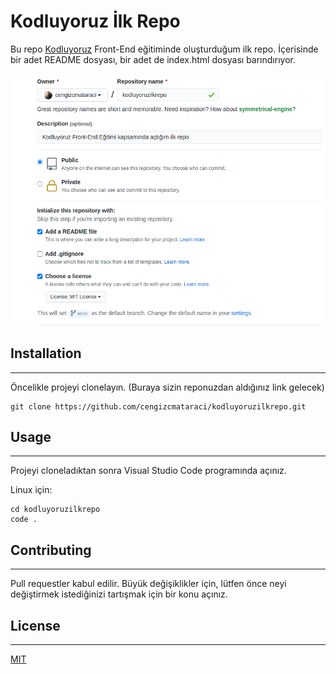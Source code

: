 # Kodluyoruz İlk Repo

Bu repo [Kodluyoruz](https://kodluyoruz.org) Front-End eğitiminde oluşturduğum ilk repo. İçerisinde bir adet README dosyası, bir adet de index.html dosyası barındırıyor. 

![resim](https://github.com/Kodluyoruz/taskforce/raw/main/git/odev1/figures/github.png)

## Installation
-----------------------------
Öncelikle projeyi clonelayın. (Buraya sizin reponuzdan aldığınız link gelecek)
```
git clone https://github.com/cengizcmataraci/kodluyoruzilkrepo.git
```

## Usage
----------------
Projeyi cloneladıktan sonra Visual Studio Code programında açınız.

Linux için:
```
cd kodluyoruzilkrepo
code .
```
## Contributing
--------
Pull requestler kabul edilir. Büyük değişiklikler için, lütfen önce neyi değiştirmek istediğinizi tartışmak için bir konu açınız.

## License
-----------
[MIT](https://opensource.org/licenses/MIT)
